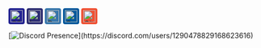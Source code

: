 <img src="https://simpleicons.org/icons/csharp.svg" alt="CSharp" width="24" style="background-color: #232391; padding: 4px; border-radius: 4px;"/>
<img src="https://simpleicons.org/icons/lua.svg" alt="Lua" width="24" style="background-color: #2C2D72; padding: 4px; border-radius: 4px;"/>
<img src="https://simpleicons.org/icons/python.svg" alt="Python" width="24" style="background-color: #3776AB; padding: 4px; border-radius: 4px;"/>
<img src="https://simpleicons.org/icons/cplusplus.svg" alt="C++" width="24" style="background-color: #00599C; padding: 4px; border-radius: 4px;"/>
<img src="https://simpleicons.org/icons/git.svg" alt="Git" width="24" style="background-color: #F05033; padding: 4px; border-radius: 4px;"/>

[![Discord Presence](https://lanyard.cnrad.dev/api/1290478829168623616?theme=dark&bg=111110&hideDiscrim=true&borderRadius=30px&idleMessage=Coding%20CSharp%20or%20Python...)](https://discord.com/users/1290478829168623616)
